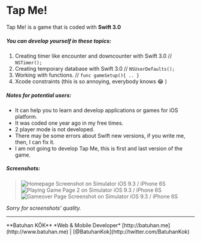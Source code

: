 # Tap Me!
Tap Me! is a game that is coded with **Swift 3.0**

##### You can develop yourself in these topics:
1. Creating timer like encounter and downcounter with Swift 3.0 // ` NSTimer(); `
2. Creating temporary database with Swift 3.0 // ` NSUserDefaults(); `
3. Working with functions. // ` func gameSetup(){ .. } `
4. Xcode constraints (this is so annoying, everybody knows :joy: )


##### Notes for potential users:
- It can help you to learn and develop applications or games for iOS platform.
- It was coded one year ago in my free times.
- 2 player mode is not developed.
- There may be some errors about Swift new versions, if you write me, then, I can fix it.
- I am not going to develop Tap Me, this is first and last version of the game.


##### Screenshots:
> ![Homepage Screenshot on Simulator iOS 9.3 / iPhone 6S](http://i65.tinypic.com/2n6aivo.png)
> ![Playing Game Page 2 on Simulator iOS 9.3 / iPhone 6S](http://i63.tinypic.com/3483hvc.png)
> ![Gameover Page Screenshot on Simulator iOS 9.3 / iPhone 6S](http://i68.tinypic.com/20rkcbq.png)

*Sorry for screenshots' quality.*


<hr />
**Batuhan KÖK**
*Web & Mobile Developer*
[http://batuhan.me](http://www.batuhan.me)
| [@BatuhanKok](http://twitter.com/BatuhanKok)
